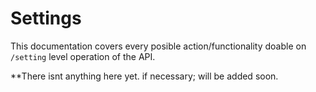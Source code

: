 # Settings
This documentation covers every posible action/functionality doable on `/setting` level operation of the API.

**There isnt anything here yet. if necessary; will be added soon.

